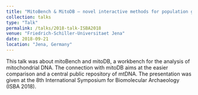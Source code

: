 ```yaml
---
title: "MitoBench & MitoDB – novel interactive methods for population genetics of human mitochondrial DNA"
collection: talks
type: "Talk"
permalink: /talks/2018-talk-ISBA2018
venue: "Friedrich-Schiller-Universitaet Jena"
date: 2018-09-21
location: "Jena, Germany"
---
```


This talk was about mitoBench and mitoDB, a workbench for the analysis of mitochondrial DNA. The connection with mitoDB 
aims at the easier comparison and a central public repository of mtDNA. 
The presentation was given at the 8th International Symposium for Biomolecular Archaeology (ISBA 2018).
